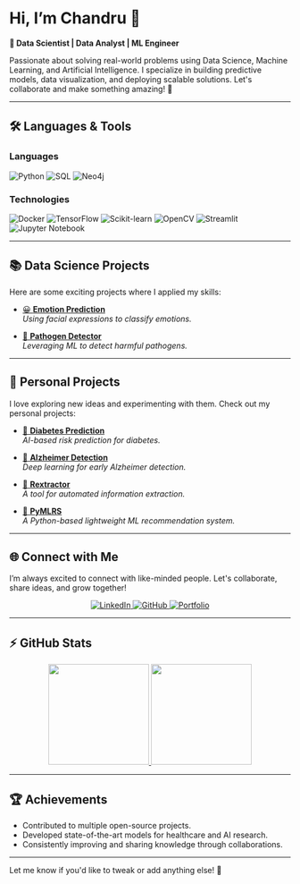 # Hi, I’m Chandru 👋  
**🚀 Data Scientist | Data Analyst | ML Engineer**

Passionate about solving real-world problems using Data Science, Machine Learning, and Artificial Intelligence. I specialize in building predictive models, data visualization, and deploying scalable solutions. Let's collaborate and make something amazing! 🌟

---

## 🛠️ **Languages & Tools**

### Languages  
![Python](https://img.shields.io/badge/-Python-000?&logo=Python)
![SQL](https://img.shields.io/badge/-SQL-000?&logo=MySQL)
![Neo4j](https://img.shields.io/badge/-Neo4j-000?&logo=Neo4j)

### Technologies  
![Docker](https://img.shields.io/badge/-Docker-000?&logo=Docker)
![TensorFlow](https://img.shields.io/badge/-TensorFlow-000?&logo=TensorFlow)
![Scikit-learn](https://img.shields.io/badge/-ScikitLearn-000?&logo=ScikitLearn)
![OpenCV](https://img.shields.io/badge/-OpenCV-000?&logo=OpenCV)
![Streamlit](https://img.shields.io/badge/-Streamlit-000?&logo=Streamlit)
![Jupyter Notebook](https://img.shields.io/badge/-Jupyter-000?&logo=Jupyter)

---

## 📚 **Data Science Projects**

Here are some exciting projects where I applied my skills:

- [😀 **Emotion Prediction**](https://github.com/itzmechandruganeshan/Emotion_Prediction)  
  *Using facial expressions to classify emotions.*
  
- [🧬 **Pathogen Detector**](https://github.com/itzmechandruganeshan/Pathogen-detector)  
  *Leveraging ML to detect harmful pathogens.*

---

## 🧪 **Personal Projects**

I love exploring new ideas and experimenting with them. Check out my personal projects:

- [💊 **Diabetes Prediction**](https://github.com/itzmechandruganeshan/Diabetes-Prediction)  
  *AI-based risk prediction for diabetes.*

- [🧠 **Alzheimer Detection**](https://github.com/itzmechandruganeshan/Alzheimer-detection)  
  *Deep learning for early Alzheimer detection.*

- [🔬 **Rextractor**](https://github.com/itzmechandruganeshan/REXTRACTOR)  
  *A tool for automated information extraction.*

- [🧬 **PyMLRS**](https://github.com/itzmechandruganeshan/PyMLRS)  
  *A Python-based lightweight ML recommendation system.*

---

## 🌐 **Connect with Me**

I’m always excited to connect with like-minded people. Let's collaborate, share ideas, and grow together!  

<div align="center">
    <a href="https://www.linkedin.com/in/chandru-g24/">
        <img src="https://img.icons8.com/doodle/48/000000/linkedin--v2.png" alt="LinkedIn">
    </a>
    <a href="https://github.com/itzmechandruganeshan">
        <img src="https://img.icons8.com/doodle/48/000000/github--v1.png" alt="GitHub">
    </a>
    <a href="https://itzmechandruganeshan.github.io/">
        <img src="https://img.icons8.com/plasticine/48/000000/resume.png" alt="Portfolio">
    </a>
</div>

---

## ⚡ **GitHub Stats**

<div align="center">
    <a href="https://github.com/itzmechandruganeshan">
        <img height="180em" src="https://github-readme-stats.vercel.app/api?username=itzmechandruganeshan&show_icons=true&theme=radical&count_private=true" />
    </a>
    <a href="https://github.com/itzmechandruganeshan">
        <img height="180em" src="https://github-readme-stats.vercel.app/api/top-langs/?username=itzmechandruganeshan&layout=compact&langs_count=8&theme=radical" />
    </a>
</div>

---

## 🏆 **Achievements**

- Contributed to multiple open-source projects.  
- Developed state-of-the-art models for healthcare and AI research.  
- Consistently improving and sharing knowledge through collaborations.  

---

Let me know if you'd like to tweak or add anything else! 🚀
